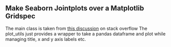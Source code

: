 ## Make Seaborn Jointplots over a Matplotlib Gridspec
The main class is taken from [this discussion](https://stackoverflow.com/questions/35042255/how-to-plot-multiple-seaborn-jointplot-in-subplot) on stack overflow 
The plot_utils just provides a wrapper to take a pandas dataframe and plot while managing title, x and y axis labels etc.